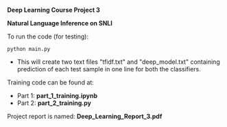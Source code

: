 **Deep Learning Course Project 3**

**Natural Language Inference on SNLI**

To run the code (for testing):
	
```python main.py```
	
  - This will create two text files "tfidf.txt" and "deep_model.txt" containing prediction of each test sample in one line for both the classifiers.
  
Training code can be found at:
- Part 1: **part_1_training.ipynb**
- Part 2: **part_2_training.py**

Project report is named: **Deep_Learning_Report_3.pdf**
